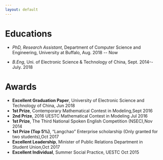 ```yaml
---
layout: default
---
```



# Educations

- *PhD, Research Assistant*, Department of Computer Science and Engineering, University at Buffalo, Aug. 2018 -- Now

- *B.Eng*, Uni. of Electronic Science &amp; Technology of China, Sept. 2014--July. 2018

# Awards

- **Excellent Graduation Paper**, University of Electronic Science and Technology of China, Jun 2018 
- **1st Prize**, Contemporary Mathematical Contest in Modeling,Sept 2016 
- **2nd Prize**, 2016 UESTC Mathematical Contest in Modeling	Jul 2016 
- **1st Prize**, The Third National Spoken English Competition (NSEC),Nov 2014
- **1st Prize (Top 5%)**,	“Langchao” Enterprise scholarship (Only granted for two students),Oct 2017
- **Excellent Leadership**,	Minister of Public Relations Department in Student Union,Oct 2017
- **Excellent Individual**,	Summer Social Practice, UESTC	Oct 2015



